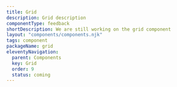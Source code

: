 ```yaml
---
title: Grid
description: Grid description
componentType: feedback
shortDescription: We are still working on the grid component
layout: "components/components.njk"
tags: component
packageName: grid
eleventyNavigation:
  parent: Components
  key: Grid
  order: 9
  status: coming
---
```


